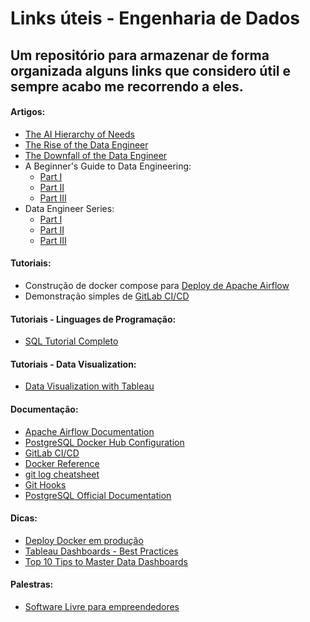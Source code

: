 # Links úteis - Engenharia de Dados
## Um repositório para armazenar de forma organizada alguns links que considero útil e sempre acabo me recorrendo a eles.

#### Artigos:
* [The AI Hierarchy of Needs](https://hackernoon.com/the-ai-hierarchy-of-needs-18f111fcc007)
* [The Rise of the Data Engineer](https://www.freecodecamp.org/news/the-rise-of-the-data-engineer-91be18f1e603/)
* [The Downfall of the Data Engineer](https://maximebeauchemin.medium.com/the-downfall-of-the-data-engineer-5bfb701e5d6b)
* A Beginner's Guide to Data Engineering:
  * [Part I](https://medium.com/@rchang/a-beginners-guide-to-data-engineering-part-i-4227c5c457d7)
  * [Part II](https://medium.com/@rchang/a-beginners-guide-to-data-engineering-part-ii-47c4e7cbda71)
  * [Part III](https://medium.com/@rchang/a-beginners-guide-to-data-engineering-the-series-finale-2cc92ff14b0)
* Data Engineer Series:
  * [Part I](https://dev.to/srinidhi/data-engineering-series-1-10-key-tech-skills-you-need-to-become-a-competent-data-engineer-2n46)
  * [Part II](https://dev.to/srinidhi/data-engineering-series-2-cloud-services-and-foss-in-data-engineer-s-world-5c46)
  * [Part III](https://dev.to/srinidhi/data-engineering-series-3-apache-airflow-the-modern-workflow-management-tool-what-do-you-need-to-know-78l)

#### Tutoriais:
* Construção de docker compose para [Deploy de Apache Airflow](https://towardsdatascience.com/deploy-apache-airflow-in-multiple-docker-containers-7f17b8b3de58)
* Demonstração simples de [GitLab CI/CD](https://www.digitalocean.com/community/tutorials/como-configurar-pipelines-de-integracao-continua-com-o-gitlab-ci-no-ubuntu-16-04-pt)

#### Tutoriais - Linguages de Programação:
* [SQL Tutorial Completo](https://mode.com/sql-tutorial/introduction-to-sql/)

#### Tutoriais - Data Visualization:
* [Data Visualization with Tableau](https://www.datacamp.com/community/tutorials/data-visualisation-tableau)

#### Documentação:
* [Apache Airflow Documentation](https://airflow.apache.org/docs/apache-airflow/stable/index.html)
* [PostgreSQL Docker Hub Configuration](https://hub.docker.com/_/postgres)
* [GitLab CI/CD](https://docs.gitlab.com/ee/ci/)
* [Docker Reference](https://docs.docker.com/reference/)
* [git log cheatsheet](https://devhints.io/git-log)
* [Git Hooks](https://githooks.com/)
* [PostgreSQL Official Documentation](https://www.postgresql.org/docs/13/index.html)

#### Dicas:
* [Deploy Docker em produção](https://blog.cloud66.com/10-tips-for-docker-compose-hosting-in-production/)
* [Tableau Dashboards - Best Practices](https://help.tableau.com/current/pro/desktop/en-us/dashboards_best_practices.htm)
* [Top 10 Tips to Master Data Dashboards](https://www.cyfe.com/blog/top-7-tips-creating-dashboards/)

#### Palestras:
* [Software Livre para empreendedores](http://slides.com/daianealvesrj/software-livre-para-empreendedores)
